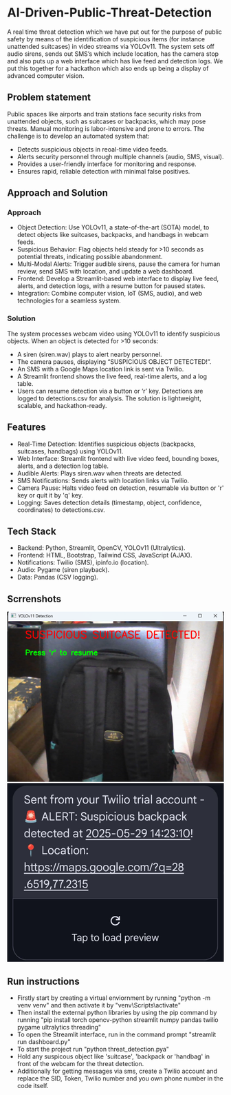 # AI-Driven-Public-Threat-Detection
A real time threat detection which we have put out for the purpose of public safety by means of the identification of suspicious items (for instance unattended suitcases) in video streams via YOLOv11. The system sets off audio sirens, sends out SMS’s which include location, has the camera stop and also puts up a web interface which has live feed and detection logs. We put this together for a hackathon which also ends up being a display of advanced computer vision.
## Problem statement
Public spaces like airports and train stations face security risks from unattended objects, such as suitcases or backpacks, which may pose threats. Manual monitoring is labor-intensive and prone to errors. The challenge is to develop an automated system that:
- Detects suspicious objects in reoal-time video feeds.
- Alerts security personnel through multiple channels (audio, SMS, visual).
- Provides a user-friendly interface for monitoring and response.
- Ensures rapid, reliable detection with minimal false positives.
## Approach and Solution
### Approach
- Object Detection: Use YOLOv11, a state-of-the-art (SOTA) model, to detect objects like suitcases, backpacks, and handbags in webcam feeds.
- Suspicious Behavior: Flag objects held steady for >10 seconds as potential threats, indicating possible abandonment.
- Multi-Modal Alerts: Trigger audible sirens, pause the camera for human review, send SMS with location, and update a web dashboard.
- Frontend: Develop a Streamlit-based web interface to display live feed, alerts, and detection logs, with a resume button for paused states.
- Integration: Combine computer vision, IoT (SMS, audio), and web technologies for a seamless system.
### Solution
The system processes webcam video using YOLOv11 to identify suspicious objects. When an object is detected for >10 seconds:
- A siren (siren.wav) plays to alert nearby personnel.
- The camera pauses, displaying “SUSPICIOUS OBJECT DETECTED!”.
- An SMS with a Google Maps location link is sent via Twilio.
- A Streamlit frontend shows the live feed, real-time alerts, and a log table.
- Users can resume detection via a button or ‘r’ key. Detections are logged to detections.csv for analysis. The solution is lightweight, scalable, and hackathon-ready.
## Features
- Real-Time Detection: Identifies suspicious objects (backpacks, suitcases, handbags) using YOLOv11.
- Web Interface: Streamlit frontend with live video feed, bounding boxes, alerts, and a detection log table.
- Audible Alerts: Plays siren.wav when threats are detected.
- SMS Notifications: Sends alerts with location links via Twilio.
- Camera Pause: Halts video feed on detection, resumable via button or 'r' key or quit it by 'q' key.
- Logging: Saves detection details (timestamp, object, confidence, coordinates) to detections.csv.
## Tech Stack
- Backend: Python, Streamlit, OpenCV, YOLOv11 (Ultralytics).
- Frontend: HTML, Bootstrap, Tailwind CSS, JavaScript (AJAX).
- Notifications: Twilio (SMS), ipinfo.io (location).
- Audio: Pygame (siren playback).
- Data: Pandas (CSV logging).
## Scrrenshots
![img alt](https://github.com/Shikhar1912-blip/AI-Driven-Public-Threat-Detection/blob/ba65e42f7190aac69a54516efbdc5271dce3c9b8/IMG%201.png)
![img alt](https://github.com/Shikhar1912-blip/AI-Driven-Public-Threat-Detection/blob/ba65e42f7190aac69a54516efbdc5271dce3c9b8/IMG%202.jpg)
## Run instructions
- Firstly start by creating a virtual enviornment by running "python -m venv venv" and then activate it by "venv\Scripts\activate"
- Then install the external python libraries by using the pip command by running "pip install torch opencv-python streamlit numpy pandas twilio pygame ultralytics threading"
- To open the Streamlit interface, run in the command prompt "streamlit run dashboard.py"
- To start the project run "python threat_detection.pya"
- Hold any suspicous object like 'suitcase', 'backpack or 'handbag' in front of the webcam for the threat detection.
- Additionally for getting messages via sms, create a Twilio account and replace the SID, Token, Twilio number and you own phone number in the code itself.

